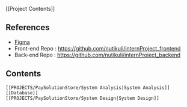 [[Project Contents]]

## References 
- [Figma](https://www.figma.com/design/aqVdjuZZvLY3y0xp61MJdu/Untitled?node-id=0%3A1&t=bVvRJO4z2MEpsznG-1) 
- Front-end Repo : https://github.com/nutikuli/internProject_frontend
- Back-end Repo :  https://github.com/nutikuli/internProject_backend
## Contents
	[[PROJECTS/PaySolutionStore/System Analysis|System Analysis]]
	[[Database]]
	[[PROJECTS/PaySolutionStore/System Design|System Design]]